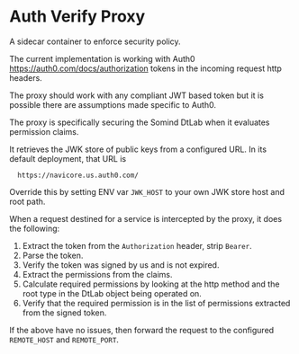 Auth Verify Proxy
===========

A sidecar container to enforce security policy.

The current implementation is working with Auth0 https://auth0.com/docs/authorization tokens in the incoming
request http headers.

The proxy should work with any compliant JWT based token but it is possible there are assumptions made
specific to Auth0.

The proxy is specifically securing the Somind DtLab when it evaluates permission claims.

It retrieves the JWK store of public keys from a configured URL.  In its default deployment, that URL is

```
  https://navicore.us.auth0.com/
```

Override this by setting ENV var `JWK_HOST` to your own JWK store host and root path.

When a request destined for a service is intercepted by the proxy, it does the following:

1. Extract the token from the `Authorization` header, strip `Bearer`.
2. Parse the token.
3. Verify the token was signed by us and is not expired.
4. Extract the permissions from the claims.
5. Calculate required permissions by looking at the http method and the root type in the DtLab object being operated on. 
6. Verify that the required permission is in the list of permissions extracted from the signed token.

If the above have no issues, then forward the request to the configured `REMOTE_HOST` and `REMOTE_PORT`.

